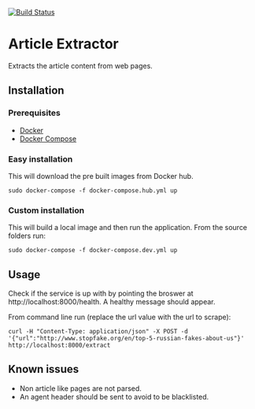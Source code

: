 [![Build Status](https://travis-ci.org/melphi/article-extractor.svg?branch=master)](https://travis-ci.org/melphi/article-extractor)

# Article Extractor
Extracts the article content from web pages.

## Installation

### Prerequisites
- [Docker](https://docs.docker.com/engine/installation/)
- [Docker Compose](https://docs.docker.com/compose/install/)

### Easy installation
This will download the pre built images from Docker hub.

`sudo docker-compose -f docker-compose.hub.yml up`

### Custom installation
This will build a local image and then run the application. From the source folders run:

`sudo docker-compose -f docker-compose.dev.yml up`

## Usage

Check if the service is up with by pointing the broswer at http://localhost:8000/health. A healthy message should appear.

From command line run (replace the url value with the url to scrape):<br/>

`curl -H "Content-Type: application/json" -X POST -d '{"url":"http://www.stopfake.org/en/top-5-russian-fakes-about-us"}' http://localhost:8000/extract`

## Known issues
* Non article like pages are not parsed.
* An agent header should be sent to avoid to be blacklisted.